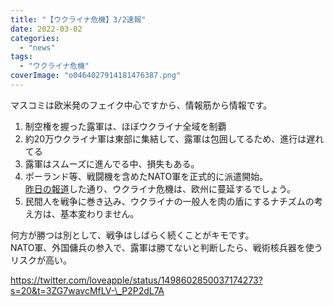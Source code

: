 ```yaml
---
title: "【ウクライナ危機】3/2速報"
date: 2022-03-02
categories: 
  - "news"
tags: 
  - "ウクライナ危機"
coverImage: "o0464027914181476387.png"
---
```


マスコミは欧米発のフェイク中心ですから、情報筋から情報です。

1. 制空権を握った露軍は、ほぼウクライナ全域を制覇
2. 約20万ウクライナ軍は東部に集結して、露軍は包囲してるため、進行は遅れてる
3. 露軍はスムーズに進んでる中、損失もある。
4. ポーランド等、戦闘機を含めたNATO軍を正式的に派遣開始。  
    [昨日の報道](https://blog.loveapple.cn/news/202203019060.html)した通り、ウクライナ危機は、欧州に蔓延するでしょう。
5. 民間人を戦争に巻き込み、ウクライナの一般人を肉の盾にするナチズムの考え方は、基本変わりません。

何方が勝つは別として、戦争はしばらく続くことがキモです。  
NATO軍、外国傭兵の参入で、露軍は勝てないと判断したら、戦術核兵器を使うリスクが高い。

https://twitter.com/loveapple/status/1498602850037174273?s=20&t=3ZG7wavcMfLV-\_P2P2dL7A
